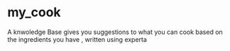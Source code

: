 # my_cook
A knwoledge Base gives you suggestions to what you can cook based on the ingredients you have , written using experta 
